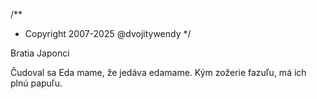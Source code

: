 /**
* Copyright 2007-2025 @dvojitywendy
*/

Bratia Japonci

Čudoval sa Eda mame,
že jedáva edamame.
Kým zožerie fazuľu,
má ich plnú papuľu.
